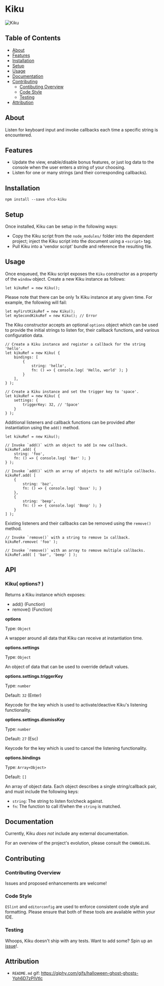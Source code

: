 # Kiku

![Kiku](https://raw.githubusercontent.com/jrmykolyn/sfco-kiku/master/kiku.gif)

## Table of Contents
- [About](#about)
- [Features](#features)
- [Installation](#installation)
- [Setup](#setup)
- [Usage](#usage)
- [Documentation](#documentation)
- [Contributing](#contributing)
	- [Contibuting Overview](#contributing-overview)
	- [Code Style](#code-style)
	- [Testing](#testing)
- [Attribution](#attribution)


## About
Listen for keyboard input and invoke callbacks each time a specific string is encountered.

## Features
- Update the view, enable/disable bonus features, or just log data to the console when the user enters a string of your choosing.
- Listen for one or many strings (and their corresponding callbacks).

## Installation
```
npm install --save sfco-kiku
```

## Setup
Once installed, Kiku can be setup in the following ways:

- Copy the Kiku script from the `node_modules/` folder into the dependent project; inject the Kiku script into the document using a `<script>` tag.
- Pull Kiku into a 'vendor script' bundle and reference the resulting file.

## Usage
Once enqueued, the Kiku script exposes the `Kiku` constructor as a property of the `window` object. Create a new Kiku instance as follows:

```
let kikuRef = new Kiku();
```

Please note that there can be only 1x Kiku instance at any given time. For example, the following will fail:

```
let myFirstKikuRef = new Kiku();
let mySecondKikuRef = new Kiku(); // Error
```

The Kiku constructor accepts an optional `options` object which can be used to provide the initial strings to listen for, their callback functions, and various configuration data.

```
// Create a Kiku instance and register a callback for the string 'hello'.
let kikuRef = new Kiku( {
	bindings: [
		{
			string: 'hello',
			fn: () => { console.log( 'Hello, world' ); }
		}
	],
} );
```
```
// Create a Kiku instance and set the trigger key to 'space'.
let kikuRef = new Kiku( {
	settings: {
		triggerKey: 32, // 'Space'
	}
} );
```

Additional listeners and callback functions can be provided after instantiation using the `add()` method.

```
let kikuRef = new Kiku();

// Invoke `add()` with an object to add 1x new callback.
kikuRef.add( {
	string: 'foo',
	fn: () => { console.log( 'Bar' ); }
} );

// Invoke `add()` with an array of objects to add multiple callbacks.
kikuRef.add( [
	{
		string: 'baz',
		fn: () => { console.log( 'Quux' ); }
	},
	{
		string: 'beep',
		fn: () => { console.log( 'Boop' ); }
	}
] );
```

Existing listeners and their callbacks can be removed using the `remove()` method.

```
// Invoke `remove()` with a string to remove 1x callback.
kikuRef.remove( 'foo' );

// Invoke `remove()` with an array to remove multiple callbacks.
kikuRef.add( [ 'bar', 'beep' ] );
```

## API

### Kiku( options? )

Returns a Kiku instance which exposes:
- add() (Function)
- remove() (Function)

**options**

Type: `Object`

A wrapper around all data that Kiku can receive at instantiation time.

**options.settings**

Type: `Object`

An object of data that can be used to override default values.

**options.settings.triggerKey**

Type: `number`

Default: `32` (Enter)

Keycode for the key which is used to activate/deactive Kiku's listening functionality.

**options.settings.dismissKey**

Type: `number`

Default: `27` (Esc)

Keycode for the key which is used to cancel the listening functionality.

**options.bindings**

Type: `Array<Object>`

Default: `[]`

An array of object data. Each object describes a single string/callback pair, and must include the following keys:

- `string`: The string to listen for/check against.
- `fn`: The function to call if/when the `string` is matched.

## Documentation
Currently, Kiku *does not* include any external documentation.

For an overview of the project's evolution, please consult the `CHANGELOG`.

## Contributing

### Contributing Overview
Issues and proposed enhancements are welcome!

### Code Style
`ESlint` and `editorconfig` are used to enforce consistent code style and formatting. Please ensure that both of these tools are available within your IDE.

### Testing
Whoops, Kiku doesn't ship with any tests. Want to add some? Spin up an [issue](https://github.com/jrmykolyn/sfco-kiku/issues)!.

## Attribution
- `README.md` gif: https://giphy.com/gifs/halloween-ghost-ghosts-Yph6D7zPIVtIc

